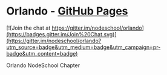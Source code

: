 Orlando - [GitHub Pages](http://nodeschool.io/orlando/)
=======

[![Join the chat at https://gitter.im/nodeschool/orlando](https://badges.gitter.im/Join%20Chat.svg)](https://gitter.im/nodeschool/orlando?utm_source=badge&utm_medium=badge&utm_campaign=pr-badge&utm_content=badge)

Orlando NodeSchool Chapter
